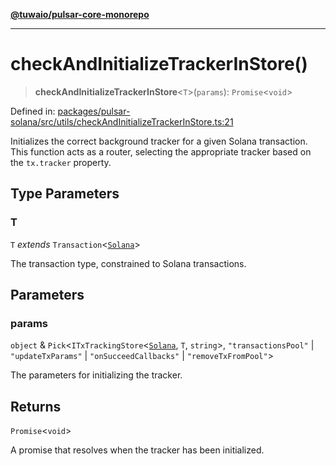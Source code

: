 [**@tuwaio/pulsar-core-monorepo**](../../../README.md)

***

# checkAndInitializeTrackerInStore()

> **checkAndInitializeTrackerInStore**\<`T`\>(`params`): `Promise`\<`void`\>

Defined in: [packages/pulsar-solana/src/utils/checkAndInitializeTrackerInStore.ts:21](https://github.com/TuwaIO/pulsar-core/blob/7fb56ca30ef24d2c4e269e064078286600c47032/packages/pulsar-solana/src/utils/checkAndInitializeTrackerInStore.ts#L21)

Initializes the correct background tracker for a given Solana transaction.
This function acts as a router, selecting the appropriate tracker based on the `tx.tracker` property.

## Type Parameters

### T

`T` *extends* `Transaction`\<[`Solana`](../enumerations/SolanaTransactionTracker.md#solana)\>

The transaction type, constrained to Solana transactions.

## Parameters

### params

`object` & `Pick`\<`ITxTrackingStore`\<[`Solana`](../enumerations/SolanaTransactionTracker.md#solana), `T`, `string`\>, `"transactionsPool"` \| `"updateTxParams"` \| `"onSucceedCallbacks"` \| `"removeTxFromPool"`\>

The parameters for initializing the tracker.

## Returns

`Promise`\<`void`\>

A promise that resolves when the tracker has been initialized.
